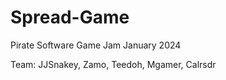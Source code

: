 # Spread-Game
 Pirate Software Game Jam
 January 2024

 Team: JJSnakey, Zamo, Teedoh, Mgamer, Calrsdr
